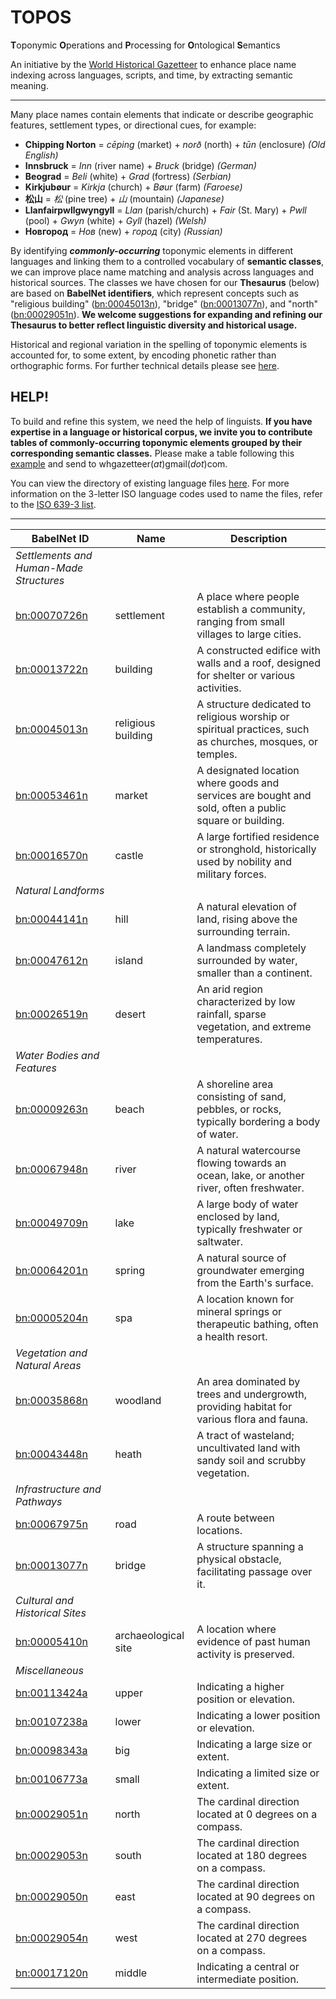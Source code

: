 # TOPOS

**T**oponymic **O**perations and **P**rocessing for **O**ntological **S**emantics

An initiative by the [World Historical Gazetteer](https://whgazetteer.org/) to enhance place name indexing across languages, scripts, and time, by extracting semantic meaning.

---

Many place names contain elements that indicate or describe geographic features, settlement types, or directional cues, for example:

- **Chipping Norton** = *cēping* (market) + *norð* (north) + *tūn* (enclosure) *(Old English)*
- **Innsbruck** = *Inn* (river name) + *Bruck* (bridge) *(German)*
- **Beograd** = *Beli* (white) + *Grad* (fortress) *(Serbian)*
- **Kirkjubøur** = *Kirkja* (church) + *Bøur* (farm) *(Faroese)*
- **松山** = *松* (pine tree) + *山* (mountain) *(Japanese)*
- **Llanfairpwllgwyngyll** = *Llan* (parish/church) + *Fair* (St. Mary) + *Pwll* (pool) + *Gwyn* (white) + *Gyll* (hazel) *(Welsh)*
- **Новгород** = *Нов* (new) + *город* (city) *(Russian)*

By identifying **_commonly-occurring_** toponymic elements in different languages and linking them to a controlled vocabulary of **semantic classes**, we can improve place name matching and analysis across languages and historical sources. The classes we have chosen for our **Thesaurus** (below) are based on **BabelNet identifiers**, which represent concepts such as "religious building" ([bn:00045013n](https://babelnet.org/synset?id=bn:00045013n&lang=EN)), "bridge" ([bn:00013077n](https://babelnet.org/synset?id=bn:00013077n&lang=EN)), and "north" ([bn:00029051n](https://babelnet.org/synset?id=bn:00029051n&lang=EN)). **We welcome suggestions for expanding and refining our Thesaurus to better reflect linguistic diversity and historical usage.**

Historical and regional variation in the spelling of toponymic elements is accounted for, to some extent, by encoding phonetic rather than orthographic forms. For further technical details please see [here](https://github.com/WorldHistoricalGazetteer/place/issues/19).

## HELP!

To build and refine this system, we need the help of linguists. **If you have expertise in a language or historical corpus, we invite you to contribute tables of commonly-occurring toponymic elements grouped by their corresponding semantic classes.** Please make a table following this [example](https://github.com/WorldHistoricalGazetteer/epitran/blob/toponymic-linguistics/epitran/data/topos/eng.md) and send to whgazetteer(_at_)gmail(_dot_)com.

You can view the directory of existing language files [here](https://github.com/WorldHistoricalGazetteer/epitran/tree/toponymic-linguistics/epitran/data/topos). For more information on the 3-letter ISO language codes used to name the files, refer to the [ISO 639-3 list](https://iso639-3.sil.org/code_tables/639/data).

---

| BabelNet ID | Name | Description |
|---|---|---|
| _Settlements and Human-Made Structures_ |  |  |
| [bn:00070726n](https://babelnet.org/synset?id=bn:00070726n&lang=EN) | settlement | A place where people establish a community, ranging from small villages to large cities. |
| [bn:00013722n](https://babelnet.org/synset?id=bn:00013722n&lang=EN) | building | A constructed edifice with walls and a roof, designed for shelter or various activities. |
| [bn:00045013n](https://babelnet.org/synset?id=bn:00045013n&lang=EN) | religious building | A structure dedicated to religious worship or spiritual practices, such as churches, mosques, or temples. |
| [bn:00053461n](https://babelnet.org/synset?id=bn:00053461n&lang=EN) | market | A designated location where goods and services are bought and sold, often a public square or building. |
| [bn:00016570n](https://babelnet.org/synset?id=bn:00016570n&lang=EN) | castle | A large fortified residence or stronghold, historically used by nobility and military forces. |
| _Natural Landforms_ |  |  |
| [bn:00044141n](https://babelnet.org/synset?id=bn:00044141n&lang=EN) | hill | A natural elevation of land, rising above the surrounding terrain. |
| [bn:00047612n](https://babelnet.org/synset?id=bn:00047612n&lang=EN) | island | A landmass completely surrounded by water, smaller than a continent. |
| [bn:00026519n](https://babelnet.org/synset?id=bn:00026519n&lang=EN) | desert | An arid region characterized by low rainfall, sparse vegetation, and extreme temperatures. |
| _Water Bodies and Features_ |  |  |
| [bn:00009263n](https://babelnet.org/synset?id=bn:00009263n&lang=EN) | beach | A shoreline area consisting of sand, pebbles, or rocks, typically bordering a body of water. |
| [bn:00067948n](https://babelnet.org/synset?id=bn:00067948n&lang=EN) | river | A natural watercourse flowing towards an ocean, lake, or another river, often freshwater. |
| [bn:00049709n](https://babelnet.org/synset?id=bn:00049709n&lang=EN) | lake | A large body of water enclosed by land, typically freshwater or saltwater. |
| [bn:00064201n](https://babelnet.org/synset?id=bn:00064201n&lang=EN) | spring | A natural source of groundwater emerging from the Earth's surface. |
| [bn:00005204n](https://babelnet.org/synset?id=bn:00005204n&lang=EN) | spa | A location known for mineral springs or therapeutic bathing, often a health resort. |
| _Vegetation and Natural Areas_ |  |  |
| [bn:00035868n](https://babelnet.org/synset?id=bn:00035868n&lang=EN) | woodland | An area dominated by trees and undergrowth, providing habitat for various flora and fauna. |
| [bn:00043448n](https://babelnet.org/synset?id=bn:00043448n&lang=EN) | heath | A tract of wasteland; uncultivated land with sandy soil and scrubby vegetation. |
| _Infrastructure and Pathways_ |  |  |
| [bn:00067975n](https://babelnet.org/synset?id=bn:00067975n&lang=EN) | road | A route between locations. |
| [bn:00013077n](https://babelnet.org/synset?id=bn:00013077n&lang=EN) | bridge | A structure spanning a physical obstacle, facilitating passage over it. |
| _Cultural and Historical Sites_ |  |  |
| [bn:00005410n](https://babelnet.org/synset?id=bn:00005410n&lang=EN) | archaeological site | A location where evidence of past human activity is preserved. |
| _Miscellaneous_ |  |  |
| [bn:00113424a](https://babelnet.org/synset?id=bn:00113424a&lang=EN) | upper | Indicating a higher position or elevation. |
| [bn:00107238a](https://babelnet.org/synset?id=bn:00107238a&lang=EN) | lower | Indicating a lower position or elevation. |
| [bn:00098343a](https://babelnet.org/synset?id=bn:00098343a&lang=EN) | big | Indicating a large size or extent. |
| [bn:00106773a](https://babelnet.org/synset?id=bn:00106773a&lang=EN) | small | Indicating a limited size or extent. |
| [bn:00029051n](https://babelnet.org/synset?id=bn:00029051n&lang=EN) | north | The cardinal direction located at 0 degrees on a compass. |
| [bn:00029053n](https://babelnet.org/synset?id=bn:00029053n&lang=EN) | south | The cardinal direction located at 180 degrees on a compass. |
| [bn:00029050n](https://babelnet.org/synset?id=bn:00029050n&lang=EN) | east | The cardinal direction located at 90 degrees on a compass. |
| [bn:00029054n](https://babelnet.org/synset?id=bn:00029054n&lang=EN) | west | The cardinal direction located at 270 degrees on a compass. |
| [bn:00017120n](https://babelnet.org/synset?id=bn:00017120n&lang=EN) | middle | Indicating a central or intermediate position. |
